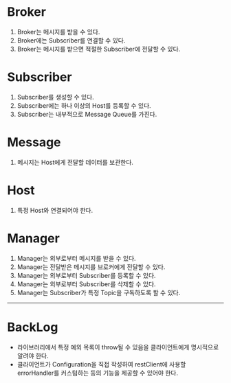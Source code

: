 # Broker

1. Broker는 메시지를 받을 수 있다.
2. Broker에는 Subscriber를 연결할 수 있다.
2. Broker는 메시지를 받으면 적절한 Subscriber에 전달할 수 있다.

# Subscriber

1. Subscriber를 생성할 수 있다.
2. Subscriber에는 하나 이상의 Host를 등록할 수 있다.
3. Subscriber는 내부적으로 Message Queue를 가진다.

# Message

1. 메시지는 Host에게 전달할 데이터를 보관한다.

# Host

1. 특정 Host와 연결되어야 한다.

# Manager

1. Manager는 외부로부터 메시지를 받을 수 있다.
2. Manager는 전달받은 메시지를 브로커에게 전달할 수 있다.
3. Manager는 외부로부터 Subscriber를 등록할 수 있다.
4. Manager는 외부로부터 Subscriber를 삭제할 수 있다.
5. Manager는 Subscriber가 특정 Topic을 구독하도록 할 수 있다.

---

# BackLog

- 라이브러리에서 특정 예외 목록이 throw될 수 있음을 클라이언트에게 명시적으로 알려야 한다.
- 클라이언트가 Configuration을 직접 작성하여 restClient에 사용할 errorHandler를 커스텀하는 등의 기능을 제공할 수 있어야 한다.
